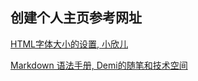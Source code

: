 ## 创建个人主页参考网址

[HTML字体大小的设置, 小欣儿](https://blog.csdn.net/u012230055/article/details/40372361)

[Markdown 语法手册, Demi的随笔和技术空间](https://yuhongjun.github.io/tech/2017/05/02/Markdown-%E8%AF%AD%E6%B3%95%E6%89%8B%E5%86%8C-%E5%AE%8C%E6%95%B4%E6%95%B4%E7%90%86%E7%89%88.html)
